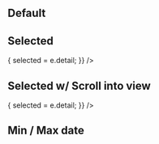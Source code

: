 <script lang="ts">
  import { addYears, startOfYear, subYears } from 'date-fns';

  import MonthListByYear from '$lib/components/MonthListByYear.svelte';
  import Preview from '$lib/components/Preview.svelte';

  let selected = new Date('1982-03-30');
</script>

## Default

<Preview>
  <MonthListByYear />
</Preview>

## Selected

<Preview>
  <MonthListByYear
    {selected}
    on:dateChange={(e) => {
      selected = e.detail;
    }}
  />
</Preview>

## Selected w/ Scroll into view

<Preview>
  <div class="overflow-auto h-64">
  <MonthListByYear
    minDate={subYears(selected, 10)}
    maxDate={addYears(selected, 10)}
    {selected}
    on:dateChange={(e) => {
      selected = e.detail;
    }}
  />
  </div>
</Preview>

## Min / Max date

<Preview>
  <MonthListByYear
    minDate={startOfYear(subYears(new Date(), 3))}
    maxDate={new Date()}
  />
</Preview>
